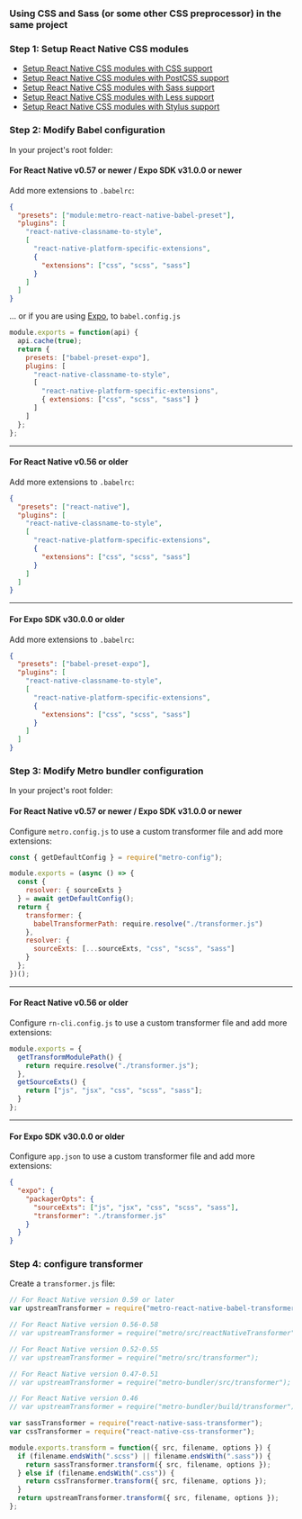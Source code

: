### Using CSS and Sass (or some other CSS preprocessor) in the same project

### Step 1: Setup React Native CSS modules

- [Setup React Native CSS modules with CSS support](setup-css.md)
- [Setup React Native CSS modules with PostCSS support](setup-postcss.md)
- [Setup React Native CSS modules with Sass support](setup-sass.md)
- [Setup React Native CSS modules with Less support](setup-less.md)
- [Setup React Native CSS modules with Stylus support](setup-stylus.md)

### Step 2: Modify Babel configuration

In your project's root folder:

#### For React Native v0.57 or newer / Expo SDK v31.0.0 or newer

Add more extensions to `.babelrc`:

```json
{
  "presets": ["module:metro-react-native-babel-preset"],
  "plugins": [
    "react-native-classname-to-style",
    [
      "react-native-platform-specific-extensions",
      {
        "extensions": ["css", "scss", "sass"]
      }
    ]
  ]
}
```

... or if you are using [Expo](https://expo.io/), to `babel.config.js`

```js
module.exports = function(api) {
  api.cache(true);
  return {
    presets: ["babel-preset-expo"],
    plugins: [
      "react-native-classname-to-style",
      [
        "react-native-platform-specific-extensions",
        { extensions: ["css", "scss", "sass"] }
      ]
    ]
  };
};
```

---

#### For React Native v0.56 or older

Add more extensions to `.babelrc`:

```json
{
  "presets": ["react-native"],
  "plugins": [
    "react-native-classname-to-style",
    [
      "react-native-platform-specific-extensions",
      {
        "extensions": ["css", "scss", "sass"]
      }
    ]
  ]
}
```

---

#### For Expo SDK v30.0.0 or older

Add more extensions to `.babelrc`:

```json
{
  "presets": ["babel-preset-expo"],
  "plugins": [
    "react-native-classname-to-style",
    [
      "react-native-platform-specific-extensions",
      {
        "extensions": ["css", "scss", "sass"]
      }
    ]
  ]
}
```

### Step 3: Modify Metro bundler configuration

In your project's root folder:

#### For React Native v0.57 or newer / Expo SDK v31.0.0 or newer

Configure `metro.config.js` to use a custom transformer file and add more extensions:

```js
const { getDefaultConfig } = require("metro-config");

module.exports = (async () => {
  const {
    resolver: { sourceExts }
  } = await getDefaultConfig();
  return {
    transformer: {
      babelTransformerPath: require.resolve("./transformer.js")
    },
    resolver: {
      sourceExts: [...sourceExts, "css", "scss", "sass"]
    }
  };
})();
```

---

#### For React Native v0.56 or older

Configure `rn-cli.config.js` to use a custom transformer file and add more extensions:

```js
module.exports = {
  getTransformModulePath() {
    return require.resolve("./transformer.js");
  },
  getSourceExts() {
    return ["js", "jsx", "css", "scss", "sass"];
  }
};
```

---

#### For Expo SDK v30.0.0 or older

Configure `app.json` to use a custom transformer file and add more extensions:

```json
{
  "expo": {
    "packagerOpts": {
      "sourceExts": ["js", "jsx", "css", "scss", "sass"],
      "transformer": "./transformer.js"
    }
  }
}
```

### Step 4: configure transformer

Create a `transformer.js` file:

```js
// For React Native version 0.59 or later
var upstreamTransformer = require("metro-react-native-babel-transformer");

// For React Native version 0.56-0.58
// var upstreamTransformer = require("metro/src/reactNativeTransformer");

// For React Native version 0.52-0.55
// var upstreamTransformer = require("metro/src/transformer");

// For React Native version 0.47-0.51
// var upstreamTransformer = require("metro-bundler/src/transformer");

// For React Native version 0.46
// var upstreamTransformer = require("metro-bundler/build/transformer");

var sassTransformer = require("react-native-sass-transformer");
var cssTransformer = require("react-native-css-transformer");

module.exports.transform = function({ src, filename, options }) {
  if (filename.endsWith(".scss") || filename.endsWith(".sass")) {
    return sassTransformer.transform({ src, filename, options });
  } else if (filename.endsWith(".css")) {
    return cssTransformer.transform({ src, filename, options });
  }
  return upstreamTransformer.transform({ src, filename, options });
};
```

